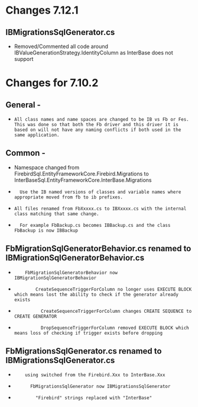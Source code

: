# Changes 7.12.1

## IBMigrationsSqlGenerator.cs
* Removed/Commented all code around IBValueGenerationStrategy.IdentityColumn as InterBase does not support

# Changes for 7.10.2 

##  General - 
*	  All class names and name spaces are changed to be IB vs Fb or Fes.  This was done so that both the Fb driver and this driver it is based on will not have any naming conflicts if both used in the same application.

##  Common -
*   Namespace changed from FirebirdSql.EntityFrameworkCore.Firebird.Migrations to InterBaseSql.EntityFrameworkCore.InterBase.Migrations
*		Use the IB named versions of classes and variable names where appropriate moved from fb to ib prefixes.
		
*	  All files renamed from FbXxxxx.cs to IBXxxxx.cs with the internal class matching that same change.  
*	    For example FbBackup.cs becomes IBBackup.cs and the class FbBackup is now IBBackup

##    FbMigrationSqlGeneratorBehavior.cs renamed to IBMigrationSqlGeneratorBehavior.cs
*		  FbMigrationSqlGeneratorBehavior now IBMigrationSqlGeneratorBehavior
*			  CreateSequenceTriggerForColumn no longer uses EXECUTE BLOCK which means lost the ability to check if the generator already exists
*				CreateSequenceTriggerForColumn changes CREATE SEQUENCE to CREATE GENERATOR 
*				DropSequenceTriggerForColumn removed EXECUTE BLOCK which means loss of checking if trigger exists before dropping
				
##		FbMigrationsSqlGenerator.cs renamed to IBMigrationsSqlGenerator.cs
*		  using switched from the Firebird.Xxx to InterBase.Xxx
*			FbMigrationsSqlGenerator now IBMigrationsSqlGenerator
*			  "Firebird" strings replaced with "InterBase"
				
				

